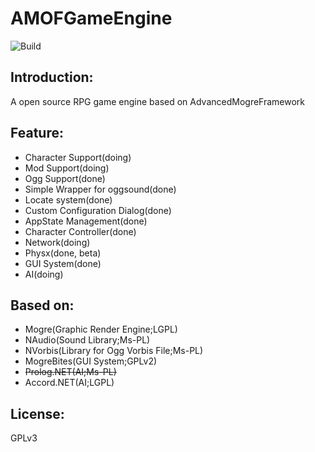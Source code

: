 # AMOFGameEngine
![Build](https://api.travis-ci.org/cookgreen/AMOFGameEngine.svg?branch=master)

## Introduction:
A open source RPG game engine based on AdvancedMogreFramework

## Feature:
* Character Support(doing)
* Mod Support(doing)
* Ogg Support(done)  
* Simple Wrapper for oggsound(done)  
* Locate system(done)  
* Custom Configuration Dialog(done)  
* AppState Management(done)  
* Character Controller(done)  
* Network(doing)  
* Physx(done, beta)  
* GUI System(done) 
* AI(doing)  

## Based on:
* Mogre(Graphic Render Engine;LGPL)  
* NAudio(Sound Library;Ms-PL)  
* NVorbis(Library for Ogg Vorbis File;Ms-PL)  
* MogreBites(GUI System;GPLv2)  
* <s>Prolog.NET(AI;Ms-PL)</s>  
* Accord.NET(AI;LGPL)  

## License:
GPLv3
